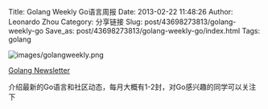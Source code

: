 Title: Golang Weekly Go语言周报
Date: 2013-02-22 11:48:26
Author: Leonardo Zhou
Category: 分享链接
Slug: post/43698273813/golang-weekly-go
Save_as: post/43698273813/golang-weekly-go/index.html
Tags: golang

![images/golangweekly.png][]

[Golang Newsletter](http://golangweekly.com/archive/golang-weekly-issue-1.html)

介绍最新的Go语言和社区动态，每月大概有1-2封，对Go感兴趣的同学可以关注下


  [images/golangweekly.png]: http://ww3.sinaimg.cn/large/6c3391c1gw1eee7bxouwwj20dw0ijt9v.jpg